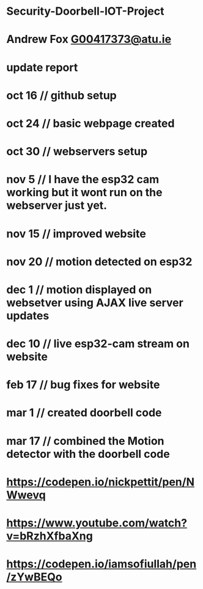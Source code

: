 # Security-Doorbell-IOT-Project
# Andrew Fox G00417373@atu.ie

# update report 
# oct 16 // github setup
# oct 24 // basic webpage created
# oct 30 // webservers setup
# nov 5  // I have the esp32 cam working but it wont run on the webserver just yet.
# nov 15 // improved website 
# nov 20 // motion detected on esp32
# dec 1  // motion displayed on websetver using AJAX live server updates
# dec 10 // live esp32-cam stream on website
# feb 17 // bug fixes for website
# mar 1  // created doorbell code
# mar 17 // combined the Motion detector with the doorbell code
# https://codepen.io/nickpettit/pen/NWwevq
# https://www.youtube.com/watch?v=bRzhXfbaXng
# https://codepen.io/iamsofiullah/pen/zYwBEQo
